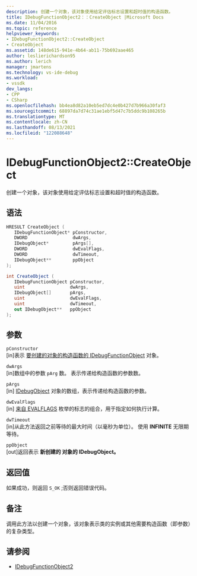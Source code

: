 ```yaml
---
description: 创建一个对象，该对象使用给定评估标志设置和超时值的构造函数。
title: IDebugFunctionObject2：：CreateObject |Microsoft Docs
ms.date: 11/04/2016
ms.topic: reference
helpviewer_keywords:
- IDebugFunctionObject2::CreateObject
- CreateObject
ms.assetid: 148de615-941e-4b64-ab11-75b692aae465
author: leslierichardson95
ms.author: lerich
manager: jmartens
ms.technology: vs-ide-debug
ms.workload:
- vssdk
dev_langs:
- CPP
- CSharp
ms.openlocfilehash: bb4ea8d82a10eb5ed7dc4e0b427d7b966a30faf3
ms.sourcegitcommit: 68897da7d74c31ae1ebf5d47c7b5ddc9b108265b
ms.translationtype: MT
ms.contentlocale: zh-CN
ms.lasthandoff: 08/13/2021
ms.locfileid: "122088648"
---
```

# <a name="idebugfunctionobject2createobject"></a>IDebugFunctionObject2::CreateObject
创建一个对象，该对象使用给定评估标志设置和超时值的构造函数。

## <a name="syntax"></a>语法

```cpp
HRESULT CreateObject (
   IDebugFunctionObject* pConstructor,
   DWORD                 dwArgs,
   IDebugObject*         pArgs[],
   DWORD                 dwEvalFlags,
   DWORD                 dwTimeout,
   IDebugObject**        ppObject
);
```

```csharp
int CreateObject (
   IDebugFunctionObject pConstructor,
   uint                 dwArgs,
   IDebugObject[]       pArgs,
   uint                 dwEvalFlags,
   uint                 dwTimeout,
   out IDebugObject**   ppObject
);
```

## <a name="parameters"></a>参数
`pConstructor`\
[in]表示 [要创建的对象的构造函数的 IDebugFunctionObject](../../../extensibility/debugger/reference/idebugfunctionobject.md) 对象。

`dwArgs`\
[in]数组中的参数 `pArg` 数。 表示传递给构造函数的参数数。

`pArgs`\
[in] [IDebugObject](../../../extensibility/debugger/reference/idebugobject.md) 对象的数组，表示传递给构造函数的参数。

`dwEvalFlags`\
[in] [来自 EVALFLAGS](../../../extensibility/debugger/reference/evalflags.md) 枚举的标志的组合，用于指定如何执行计算。

`dwTimeout`\
[in]从此方法返回之前等待的最大时间（以毫秒为单位）。 使用 **INFINITE** 无限期等待。

`ppObject`\
[out]返回表示 **新创建的 对象的 IDebugObject。**

## <a name="return-value"></a>返回值
 如果成功，则返回 `S_OK` ;否则返回错误代码。

## <a name="remarks"></a>备注
 调用此方法以创建一个对象，该对象表示类的实例或其他需要构造函数（即参数）的复杂类型。

## <a name="see-also"></a>请参阅
- [IDebugFunctionObject2](../../../extensibility/debugger/reference/idebugfunctionobject2.md)
